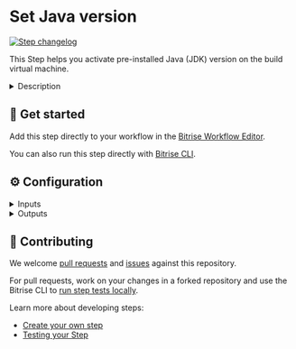 # Set Java version

[![Step changelog](https://shields.io/github/v/release/bitrise-steplib/bitrise-step-set-java-version?include_prereleases&label=changelog&color=blueviolet)](https://github.com/bitrise-steplib/bitrise-step-set-java-version/releases)

This Step helps you activate pre-installed Java (JDK) version on the build virtual machine.

<details>
<summary>Description</summary>

This Step is not supposed to install any Java version on the fly. You can only pick from the already installed versions.
If you want to install other Java versions, check out [Using a Java version not installed on our Android stacks](https://devcenter.bitrise.io/infrastructure/virtual-machines/#using-a-java-version-not-installed-on-our-android-stacks).

### Configuring the Step
1. In the **Java version to be set globally for the build** input, select an installed Java version you wish to use during the build run.

### Troubleshooting
If the Step fails to set the Java version, you can use these [scripts](https://devcenter.bitrise.io/infrastructure/virtual-machines/#managing-java-versions) as a temporary workaround.

### Useful links
- [Managing Java versions on Bitrise](https://devcenter.bitrise.io/infrastructure/virtual-machines/#managing-java-versions)

</details>

## 🧩 Get started

Add this step directly to your workflow in the [Bitrise Workflow Editor](https://devcenter.bitrise.io/steps-and-workflows/steps-and-workflows-index/).

You can also run this step directly with [Bitrise CLI](https://github.com/bitrise-io/bitrise).

## ⚙️ Configuration

<details>
<summary>Inputs</summary>

| Key | Description | Flags | Default |
| --- | --- | --- | --- |
| `set_java_version` | Select the installed Java version you want to use during the build run. You can check [in system reports](https://stacks.bitrise.io) which Java versions are installed on each Bitrise stack.  | required | `11` |
</details>

<details>
<summary>Outputs</summary>

| Environment Variable | Description |
| --- | --- |
| `JAVA_HOME` | JAVA_HOME is an environment variable that points to the path where the JDK (Java Development Kit) is installed. |
</details>

## 🙋 Contributing

We welcome [pull requests](https://github.com/bitrise-steplib/bitrise-step-set-java-version/pulls) and [issues](https://github.com/bitrise-steplib/bitrise-step-set-java-version/issues) against this repository.

For pull requests, work on your changes in a forked repository and use the Bitrise CLI to [run step tests locally](https://devcenter.bitrise.io/bitrise-cli/run-your-first-build/).

Learn more about developing steps:

- [Create your own step](https://devcenter.bitrise.io/contributors/create-your-own-step/)
- [Testing your Step](https://devcenter.bitrise.io/contributors/testing-and-versioning-your-steps/)
